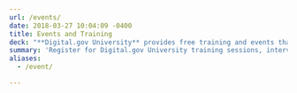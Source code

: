 ```yaml
---
url: /events/
date: 2018-03-27 10:04:09 -0400
title: Events and Training
deck: "**Digital.gov University** provides free training and events that highlight the innovations, case studies, tools, and resources people in government need most."
summary: 'Register for Digital.gov University training sessions, interviews, community of practice meetings, and other events with digital leaders from across the public and private sectors.'
aliases:
  - /event/

---
```

